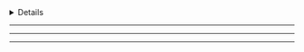 
<details>
<>About Open Source </>

🚀 Some of my main projects:

- [Simps](https://github.com/simple-swoole/simps) - A simple, lightweight and high-performance PHP coroutine framework.

⚙️ I also participated in maintaining some open source projects:

- [docsify](https://github.com/docsifyjs/docsify) - A magical documentation site generator.
- [Hyperf](https://github.com/hyperf/hyperf) - A coroutine framework that focuses on hyperspeed and flexibility. Building microservice or middleware with ease.

👀 [Get More ...](https://github.com/sy-records)

</details>

---
----
-----
